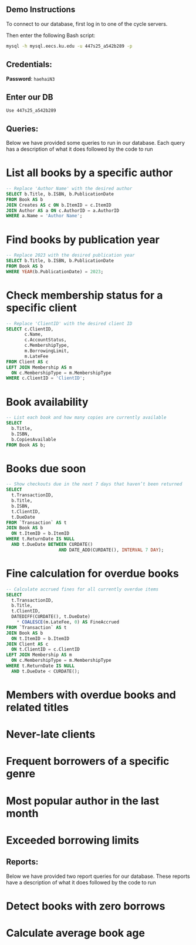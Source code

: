 ## Demo Instructions

To connect to our database, first log in to one of the cycle servers.

Then enter the following Bash script:

```bash
mysql -h mysql.eecs.ku.edu -u 447s25_a542b289 -p
```

## Credentials:

**Password**: `haehaiN3`

## Enter our DB

`Use 447s25_a542b289`

## Queries:

Below we have provided some queries to run in our database. Each query has a description of what it does followed by the code to run

<!-- Aiden -->

# List all books by a specific author
```SQL
-- Replace 'Author Name' with the desired author
SELECT b.Title, b.ISBN, b.PublicationDate
FROM Book AS b
JOIN Creates AS c ON b.ItemID = c.ItemID
JOIN Author AS a ON c.AuthorID = a.AuthorID
WHERE a.Name = 'Author Name';
```

# Find books by publication year
```SQL
-- Replace 2023 with the desired publication year
SELECT b.Title, b.ISBN, b.PublicationDate
FROM Book AS b
WHERE YEAR(b.PublicationDate) = 2023;
```

# Check membership status for a specific client
```SQL
-- Replace 'ClientID' with the desired client ID
SELECT c.ClientID,
       c.Name,
       c.AccountStatus,
       c.MembershipType,
       m.BorrowingLimit,
       m.LateFee
FROM Client AS c
LEFT JOIN Membership AS m
  ON c.MembershipType = m.MembershipType
WHERE c.ClientID = 'ClientID';
```

<!-- Daniel -->

# Book availability
```SQL
-- List each book and how many copies are currently available
SELECT 
  b.Title,
  b.ISBN,
  b.CopiesAvailable
FROM Book AS b;
```

# Books due soon
```SQL
-- Show checkouts due in the next 7 days that haven’t been returned
SELECT 
  t.TransactionID,
  b.Title,
  b.ISBN,
  t.ClientID,
  t.DueDate
FROM `Transaction` AS t
JOIN Book AS b
  ON t.ItemID = b.ItemID
WHERE t.ReturnDate IS NULL
  AND t.DueDate BETWEEN CURDATE() 
                    AND DATE_ADD(CURDATE(), INTERVAL 7 DAY);
```

# Fine calculation for overdue books
```SQL
-- Calculate accrued fines for all currently overdue items
SELECT 
  t.TransactionID,
  b.Title,
  t.ClientID,
  DATEDIFF(CURDATE(), t.DueDate)
    * COALESCE(m.LateFee, 0) AS FineAccrued
FROM `Transaction` AS t
JOIN Book AS b
  ON t.ItemID = b.ItemID
JOIN Client AS c
  ON t.ClientID = c.ClientID
LEFT JOIN Membership AS m
  ON c.MembershipType = m.MembershipType
WHERE t.ReturnDate IS NULL
  AND t.DueDate < CURDATE();
```

<!-- Jack -->

# Members with overdue books and related titles

# Never-late clients

# Frequent borrowers of a specific genre

<!-- Liam -->

# Most popular author in the last month

# Exceeded borrowing limits


<!--
Jorge
Sam

More report ideas are in canvas -> databases -> files -> project

-->
## Reports:

Below we have provided two report queries for our database. These reports have a description of what it does followed by the code to run

# Detect books with zero borrows

# Calculate average book age

